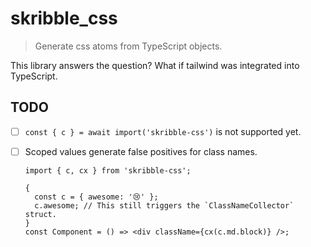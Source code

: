 # skribble_css

> Generate css atoms from TypeScript objects.

This library answers the question? What if tailwind was integrated into TypeScript.

## TODO

- [ ] `const { c } = await import('skribble-css')` is not supported yet.
- [ ] Scoped values generate false positives for class names.

  ```tsx
  import { c, cx } from 'skribble-css';

  {
    const c = { awesome: '😢' };
    c.awesome; // This still triggers the `ClassNameCollector` struct.
  }
  const Component = () => <div className={cx(c.md.block)} />;
  ```
